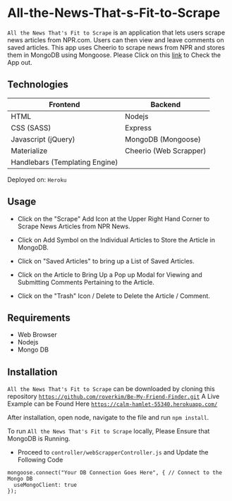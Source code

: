 # All-the-News-That-s-Fit-to-Scrape
`All the News That's Fit to Scrape` is an application that lets users scrape news articles from NPR.com. Users can then view and leave comments on saved articles. This app uses Cheerio to scrape news from NPR and stores them in MongoDB using Mongoose.
Please Click on this [link](https://calm-hamlet-55340.herokuapp.com/) to Check the App out.

## Technologies

| Frontend  | Backend |
| ------------- | ------------- |
| HTML | Nodejs |
| CSS (SASS) | Express |
| Javascript (jQuery) | MongoDB (Mongoose)|
| Materialize | Cheerio (Web Scrapper) |
|Handlebars (Templating Engine)|


Deployed on: `Heroku`

## Usage

- Click on the "Scrape" Add Icon at the Upper Right Hand Corner to Scrape News Articles from NPR News.

- Click on Add Symbol on the Individual Articles to Store the Article in MongoDB.

- Click on "Saved Articles" to bring up a List of Saved Articles.

- Click on the Article to Bring Up a Pop up Modal for Viewing and Submitting Comments Pertaining to the Article.

- Click on the "Trash" Icon / Delete to Delete the Article / Comment.


## Requirements
- Web Browser
- Nodejs
- Mongo DB

## Installation

`All the News That's Fit to Scrape` can be downloaded by cloning this repository [`https://github.com/roverkim/Be-My-Friend-Finder.git`](https://github.com/roverkim/Be-My-Friend-Finder.git)
A Live Example can be Found Here
[`https://calm-hamlet-55340.herokuapp.com/`](https://calm-hamlet-55340.herokuapp.com/)

After installation, open node, navigate to the file and run `npm install`.

To run `All the News That's Fit to Scrape` locally, Please Ensure that MongoDB is Running.

- Proceed to `controller/webScrapperController.js` and Update the Following Code
```
mongoose.connect("Your DB Connection Goes Here", { // Connect to the Mongo DB
  useMongoClient: true
});

```
